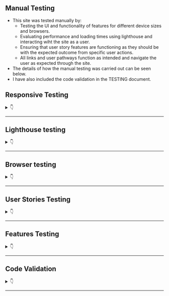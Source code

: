 ## **Manual Testing**

* This site was tested manually by:
    - Testing the UI and functionality of features for different device sizes and browsers.
    - Evaluating performance and loading times using lighthouse and interacting wiht the site as a user.
    - Ensuring that user story features are functioning as they should be with the expected outcome from specific user actions.
    - All links and user pathways function as intended and navigate the user as expected through the site.
* The details of how the manual testing was carried out can be seen below.
* I have also included the code validation in the TESTING document.

## Responsive Testing
<details>
<summary>👇</summary>

* Site resonsivity was tested using google chrome DevTools and with my own Galaxy S20 FE 5G.
* The screenshot below shows a list of the devices that were tested. 


    ![responsive](static/readme/testing/responsive.png)

* The site was shown to be fully responsive, readable and functional on all of the tested devices.
* One minor issue showed up with the buttons on the update form page which did not display side by side but rather one above the other on the Surface Pro, iPad mini, iPad Air and the Galaxy fold. This appeared to be a minor issue only affecting UI design and not functionality or readability. On most devices it displayed correctly.

* Site resposivity was also tested on Amiresponsive as seen in the README.
* I also included some screenshots of features in mobile size in the user story testing to show the responsive design. 

[Back to top](#testing)
</details>

- - -
## Lighthouse testing

<details>
<summary>👇</summary>

* Lighthouse testing in chrome DevTools showed an overall performance of 99% and good SEO and Accessibility scores.
* There were some suggestions to improve best practice scores which will be added to the future features for this site.

    ![Lighthouse results](static/readme/testing/lighthouse-testing.JPG)

[Back to top](#testing)
</details>

- - -

## Browser testing

<details>
<summary>👇</summary>

* The site was developped using Google Chrome browser and tested in Firefox and Microsoft Edge.


[Back to top](#testing)
</details>

- - -

## User Stories Testing

<details>
<summary>👇</summary>

The User Stories and features were continuously tested during development and this testing was documented here and with screenshots of the features from the deployed site.


### Epic 1: Authentication


<details>
<summary>User Stories test cases</summary>
<br>

#### **User Stories**
1. Sign up: As a **user** I can **create an account** so that I can **access all the site features**
    - Sign up page allows new users to create an account.
    - Handles errors for duplicate username, blank fields or mismatching passwords.
    - Tested all links working as normal. 
    - The link to the sign in page will redirect user to sign in page.
    - If all form fields are valid and user clicks sign up they will be redirected to the sign in page.

    ![sign-up](/readme/desktop-testing/sign-up-page.JPG)
    ![sign-up-existing-user](/readme/desktop-testing/sign-up-form-existing-username-error.JPG)
    ![sign-up-errors](/readme/desktop-testing/sign-up-different-password.JPG)


[Back to top](#testing)

#
2. Sign in: As a **user** I can **login** so that I can **access features only available to logged in users **

    - Sign in page allows users who have created an account to sign in in order to access all the site features.
    - Handles errors for incorrect credentials and blank fields.
    - Tested all links working as normal. 
    - The link to the sign up page will redirect user to sign up page as expected.
    - If all form fields are valid and user clicks sign in, they will be redirected to the homepage.

    ![sign-in](readme/desktop-testing/sign-in-page.JPG)
    ![sign-in-empty-fields](readme/desktop-testing/sign-in-empty-fields.JPG)
    ![sign-in-missing-user](readme/desktop-testing/sign-in-page-missing-username.JPG)
    ![sign-in-blank-password](readme/desktop-testing/sign-in-blank-password.JPG)
    ![sign-in-wrong-credentials](readme/desktop-testing/sign-in-wrong-password.JPG)


[Back to top](#testing)
#

3. Sign out: As a **user** I can **logout** so that I can **exit my account and prevent others from gaining access**
    - The Navbar displays a sign out button to logged in users so that they can sign out from any page in the site.

    ![desktop-logged-out-nav](readme/desktop-testing/logged-in-nav.JPG)

    - When the user clicks the sign out button they are redirected to the home page.
    - Once logged out the Navbar will change to reflect the users ogged out status and provides the links to sign in and sign up.

    ![desktop-logged-out-nav](readme/desktop-testing/logged-out-nav.jpg)


[Back to top](#testing)
#
4. Refreshing access tokens: As a **user** I can **maintain my logged in status for 24 hours** so that I can **easily interact with the app throughout the day**.

    - Unless users click the sign out button, they remain logged in for 24 hours.

[Back to top](#testing)

#

5. Create admin panel: As a **site owner** I can **access the admin panel** so that **I have access to all site features and functionality**.anel can be accessed by those with the superuser credentials.

  - This is a Backend api feature, please see the relevant readme [here](https://github.com/HPCarey/pp5-trekkers-api).

[Back to top](#testing)

6. Create superuser: As a **site owner** I can **create a superuser** so that **I can give admin users access to the admin panel**.

  - This is a Backend api feature, please see the relevant readme [here](https://github.com/HPCarey/pp5-trekkers-api).

[Back to top](#testing)

</details>

- - -

### Epic 2: Navigation


<details>
<summary>User Stories test cases</summary>
<br>

#### **User Stories**
7. As a **user** I can **quickly view my logged in/out status in the navbar** so that I can **decide on my next action**

    - The Navbar displays a home, sign in and sign up link to logged out users so they can choose to interact with the site on a read only basis or sign in/up to access more features
    ![desktop-logged-out-nav](readme/desktop-testing/logged-out-nav.jpg)

    - Once signed in the navbar gives the user access to other actions and pages such as add post, liked posts, feed and the users profile link with their avatar.
    ![desktop-logged-out-nav](readme/desktop-testing/logged-in-nav.JPG)

[Back to top](#testing)
#
8. Routing: As a **user** I can **view the navbar on every page** so that I can **easily navigate through the site**.

    - The Navbar has been tested on every page and in different screen sizes. 
    - The navbar is fully responsive and fully functional.
    - Active navlinks are in green  to help the user know which page they are currently on.
    - When the user hovers over a navlink it will go green like the active navlink to help user know which link their mouse is over.
    - Both the logo and site name act as home navlinks to make it convenient and easy to get back to the home page.

    ![mobile-nav](readme/desktop-testing/mobile-nav-sm.jpg) 
    ![mobile-logged-out](readme/desktop-testing/mobile-nav-logged-out.jpeg) 
    ![mobile-logged-in](readme/desktop-testing/mobile-logged-in-nav-sm.jpg)

[Back to top](#testing)
#

9. Conditional Rendering: As a **logged out user** I can **view sign in and sign up options** so that I can **easily tell whether I am logged in and can log in easily if not**.

    - Already established in test case 7.

[Back to top](#testing)

10. Avatar: As a **logged in user** I can **view my profile link and avatar image on the navbar** so that I can **quickly see that I am logged in”

    - Already established in test case 7.

[Back to top](#testing)

11. Popular profiles list: As a **logged in user** I can **view other user’s profile names and avatars** so that I can **easily identify and follow other users**

    - The popular profiles list is displayed on the right of the screen for desktop users and at the top just under navbar for mobile users.
    - Profile avatars act as links to other users profiles, all these links have been tested and redirect to the correct profiles.

    ![popular-profiles](readme/desktop-testing/popular-profiles.jpg)![mobile-popular-profiles](readme/desktop-testing/mobile-popular-profiles.jpg)

[Back to top](#testing)

</details>

- - -

### Epic 3: Posts


<details>
<summary>User Stories test cases</summary>
<br>

#### **User Stories**
12. Create a post: As a **logged in user** I can **create a new post** so that I can **share my experiences and suggestions for good hikes and walks I’ve been on**.

    - Logged in users have access to the add post form and can create a post about their trail.

         ![add-post-form](readme/desktop-testing/add-post-page.JPG)
    
    - Each add post form handles errors for blank, required fields and for incorrect field values.

        ![add-post-form-errors](readme/desktop-testing/add-post-error-message.JPG) 
        ![add-post-form-errors](readme/desktop-testing/form-field-error.JPG) 
        ![add-post-form-rating-error](readme/desktop-testing/rating-value-error.JPG) 


    - Images over 2mb will throw an error to conserve cloud storage space.
            ![add-post-form-errors](readme/desktop-testing/image-too-large-error.JPG)

    - Once an image has been uploaded to the form a change image utton will appear to allow user to change the image.
        ![add-post-form](readme/desktop-testing/change-image-button-diff-dropdown.JPG)
    - There is a dropdown menu containing 4 choices of difficulty level with the default value set to easy.

        ![difficulty-dropdown](readme/desktop-testing/difficulty-dropdown.jpg)

    - A star rating value is also requires a value of at least 1 out of 5 stars.

        ![add-post-form-end](readme/desktop-testing/end-of-add-post-form.JPG)

    - Once the user clicks create and all fields are valid, the post will be published to the homepage and the user's profile page.
    - Once the user clicks create they are redirected to the post detail page, where they can take further actions related to the post.
    - If the user clicks cancel instead of create, they will be redirected to the home page instead.


[Back to top](#testing)

13. Edit a post: As a **logged in user** I can**edit my post** so that I can **revise my content**

    - Post owners have the ability to edit their posts from the post detail page via the three dot dropdown menu.

        ![edit-post-form](readme/desktop-testing/post-detail-three-dots-sm.jpg)

    - The edit form has all the original values pre-populated in the form fields, with the exception of the star rating value which does not display the stars filled in. 
        - note: the original value is still passed to the edit form and if the user adjusts other values the original rating value will remain, but it is an unsolved bug that the stars don't display the value in the edit form. 
    - The same field errors are handled as in the add post form but as the fields are pre-populated the blank field error only occurs for trail name and country when the user physically deletes the value and leaves them blank. 
    - All fields have been tested to see if the edited value is updated as expected and in each case they pass. 
    - If all form fields are valid and the user clicks save, they are redirected to the post detail again.
    - If the user clicks cancel in this case they will be redirected to the post details page.

    ![edit-post-form](readme/desktop-testing/edit-form.JPG)


[Back to top](#testing)

14. Delete a post: As a **logged in user** I can **delete my post** so that I can **remove content I have posted**

    - Post owners have the ability to delete their posts via the post detail page.
    - Post detail displays a three dot dropdown menu to users who are the post owner.
    - If the user clicks delete the post will be removed from the site and the user will be redirected to whatever page they navigated to the posts detail from, ie. their own profile or the home page.
    - In the Backend API the post model has an ondelete cascade so all comments and likes associated with the post will be deleted.

    ![delete-post-form](readme/desktop-testing/post-detail-three-dots-sm.jpg)


[Back to top](#testing)

15. View all posts: As a **user** I can **view all posts** so that I can **see what trails other users have walked and how they were**

    - All posts are avaialable to be viewed by both logged-in and logged-out users via the home page.

    ![loggged-out-home](readme/desktop-testing/logged-out-home.JPG)


[Back to top](#testing)

16. View post detail: As a **user** I can **view individual post details** so that I can **view other details and comments about the post**

    - All users can view the post detail of individual posts.
    - All users can view the comments under the post and see how many likes the post has. 
    - Only logged in users will have the ability to post a comment or like a post.

        ![loggged-out-post-detail](readme/desktop-testing/logged-out-post-detail.JPG)


[Back to top](#testing)

17. Like a post: As a **logged in user** I can **like a post** so that I can **quickly show my appreciation for another users content**

   - Logged-in users can like posts via the home page, post detail page or their feed.
   - Clicking the heart icon will add the post to liked posts and fills in the heart icon with a red color.
   - The likes count for the post will go up by 1.
            
        ![liked-no-results](readme/desktop-testing/liked-no-results.JPG)
        ![liked-after-liking](readme/desktop-testing/liked-after-liking.JPG)

- Clicking the heart icon again will remove the post from liked posts and will remove the filled in red colour.
- The likes count for the post will go down by 1.

    ![unliked-post](readme/desktop-testing/unliked-post.jpeg)

    ![liked-post](readme/desktop-testing/liked-post.jpeg)
    

- Logged-out users cannot like posts.
    ![log-in-to-like](readme/desktop-testing/log-in-to-like.png)

- Users cannot like their own posts.
    ![cant-like-own](readme/desktop-testing/cant-like-your-own.png)

[Back to top](#testing)


18. View liked posts: As a **logged in user** I can **view liked posts** so that I can **easily find the posts about trails that interested me**

   - Logged-in users can view their liked posts page to easily find trails they are interested in and want to keep easily accessible by liking.
            
        ![liked-after-liking](readme/desktop-testing/liked-after-liking.JPG)
        ![mobile-liked](readme/desktop-testing/mobile-liked-sm.jpg)


[Back to top](#testing)

19. Search posts: As a **user** I can **search posts** so that I can **find a post by author, trail name or location**

   - The search bar allows users to search for posts by keywords including post author, location, country, trail name, difficulty.
   - It funtcions and displays correclty on all screen sizes, on the homepage, feed and liked page. 
   
      ![search-bar](readme/desktop-testing/search-bar.jpg)
      ![search-bar-mobile](readme/desktop-testing/mobile-popular-profiles.jpg)

   - The search function returns relevant posts as expected according to the user's search words.
        ![search-location](readme/desktop-testing/search-location.JPG)
        ![search-difficulty](readme/desktop-testing/search-difficulty.JPG)


   - User's can also refine the search by using more than one keyword.
        ![search-multiple](readme/desktop-testing/search-multiple-key-words.JPG)

   - If the users search keywords don't match any posts an error message is displayed iinforming the user to adjust the search term. 
            
        ![no-search-results](readme/desktop-testing/search-no-results.JPG)
        


[Back to top](#testing)

</details>

- - -

### Epic 4: Comments

<details>
<summary>User Stories test cases</summary>
<br>

#### **User Stories**
20. Create a comment: As a **user** I can **leave a comment under a post** so that I can **express my opinion and engage with the content and the community**

    - Logged-in users have access to a comment form via the post detail page.
    - Clicking the comment icon underneath a post will redirect the user straight down to the comments form on the post detail page, but the user can also access it by simply clicking on the post and scrolling down manually.

        ![comment-form](readme/desktop-testing/comment-form.JPG)

    - Once a user types something and clicks post in the comment form, the post detail page will display the newly published comment. 

        ![comment-test](readme/desktop-testing/comment-test.JPG)
        ![comment-test-result](readme/desktop-testing/comment-test-result.JPG)

[Back to top](#testing)

21. Comment date: As a **user** I can **see the comment date** so that I can **know how long a go a comment was left**

    - The amount of time since the comment was first created or last updated is published beside the comment to show users how old the comment is.

        ![old-comment](readme/desktop-testing/old-comment.JPG)
        ![updated-comment](readme/desktop-testing/updated-comment.JPG)

[Back to top](#testing)

22. View comments: As a **user** I can **view other comments** so that I can **see what others have said**

    - As mentioned in previous test cases, both logged-in and logged-out users can view comments made by other users under the post. 

        ![logged-out-post-detail](readme/desktop-testing/logged-out-post-detail.JPG)
        ![comment-test-result](readme/desktop-testing/comment-test-result.JPG)

[Back to top](#testing)

23. Edit comments: As a **user** I can **edit my comment** so that I can **revise the information**

    - If the user is the owner of a comment, a three dot dropdown will be displayed in the right hand corner of the published comment.
    - This dropdown menu contains the icon-link to open the edit comment form. 
    ![comment-edit icon](readme/desktop-testing/comment-view.JPG)
    ![edit-comment-form](readme/desktop-testing/edit-comment-form.JPG)
    - If the user makes a change to the comment and clicks the save button, the post detail page will display the updated comment and updated time. 
    - If the user clicks cancel, the post detail page will display the original comment.

        ![old-comment](readme/desktop-testing/old-comment.JPG)
        ![updated-comment](readme/desktop-testing/updated-comment.JPG)

[Back to top](#testing)

24. Delete comments: As a **user** I can **delete my comment** so that I can **remove it from the post**

    - The delete icon is also available to comment owners via the three dot dropdown.
    - If the user clicks the delete icon, the comment is removed from the post detail page and the comments count goes down by 1. 
    ![delete-comment](readme/desktop-testing/delet-comment.JPG)
    ![deleted-comment](readme/desktop-testing/deleted-comment.JPG)

[Back to top](#testing)


</details>

- - -

### Epic 5: Profiles

<details>
<summary>User Stories test cases</summary>
<br>

#### **User Stories**
25. Profile page: As a **user** I can **view another user’s profile page** so that I can **see their posts and their bio**

    - Both logged-in and logged-out users have access to other users' profile pages.
    - Logged-in users will have access to a follow/unfollow button and edit dropdown menu for their own profile. 
        ![profile-logged-out](readme/desktop-testing/profile-logged-out.JPG)
        ![profile-logged-in](readme/desktop-testing/profile-logged-in.JPG)

[Back to top](#testing)

26. User stats: As a **user** I can **see stats via a user profile** so that I can **see how many posts/followers/following they have**

    - The stats on the users profile show how many posts and followers the profile owner has, as well as how many profiles they are following.
    - The followers count goes up by one if the current user clicks follow.
    - The followers count goes down by one if the current user clicks unfollow. 

        ![follow-count](readme/desktop-testing/follow-count.JPG)
        ![unfollow-count](readme/desktop-testing/unfollow-count.JPG)

    - The same applies to the following count if the profile owner follows/unfollows another user, the following count goes up or down in response.

        ![following-count](readme/desktop-testing/folloing-count.JPG)
        ![unfollowing-count](readme/desktop-testing/unfollowing-count.JPG)

    - Similarly, the posts count goes up when a user adds a post and goes down when apost is deleted.
    - If the user has not posted anything, there is a message explaining that the profile owner has no posts.
        
        ![profile-no-posts](readme/desktop-testing/profile-no-posts.JPG)
            
        ![unfollowing-count](readme/desktop-testing/profile-page-with-post.JPG)


[Back to top](#testing)

27. Follow/Unfollow a user: As a **logged in user** I can **follow other users whose content is more relevant or meaningful to me** so that I can **view content filtered by the users I follow**

    - As seen above, logged-in users have access to a follow button so that they can follow users whose content they enjoy.
    -The follow button toggles between follow and unfollow depending on whether the user currently follows the given profile or not. 
    - The posts of profile owners that the current user follows will be added to their feed, so they can easily see when a user they follow posts new content.
    - If the current logged-in user doesn't follow any profiles, their feed will display a message suggesting that they follow a profile. 

        ![feed-no-results](readme/desktop-testing/feed-no-results.JPG)
        
        ![feed-after-following](readme/desktop-testing/feed-after-following.JPG)

[Back to top](#testing)

28. Edit Profile: As a **user** I can **edit my profile** so that I can **update my personal details**

    - If the current logged-in user is the owner of a profile, a three dot dropdown will be displayed in the Profile header
    - This dropdown menu contains the icon-links to edit the profile, change the username and change the password. 

        ![edit-profile-dropdown](readme/desktop-testing/edit-profile-dropdown.JPG)
   
    - The edit profile link will take the user to an edit profile form.

    - The user can add an avatar image and bio via this form.

    ![edit-profile](readme/desktop-testing/edit-profile-form.JPG)

    - Both the image and bio field are optional, if left blank and the user clicks save they will simply be redirected to the their profile page.
    - If they enter values for these fields and click save they will be redirected to their profile page which will now display the new image/bio values. 
    - If the user enters values for these fields and clicks cancel, they will be redirected to the profile page with no changes reflected in the profile.

        ![Filled-profile](readme/desktop-testing/profile-edit-form-filled.JPG)

        ![updated-profile](readme/desktop-testing/profile-no-posts.JPG)

[Back to top](#testing)

29. Update username and password: As a **user** I can **update my username/password** so that I can **make alterations as needed**

    - The three dots dropdown menu "change username" link redirects user to a simple form where they can update their username. 

        ![edit-username](readme/desktop-testing/change-username-form.JPG)

    - If the user clicks save without making any changes, the form throws an error message.

        ![already-username-error](readme/desktop-testing/username-blank.JPG)

    - If the user attempts to use an invalid symbol, a space or more than 150 characters, the form will throw an error message. 

        ![username-error](readme/desktop-testing/change-username-error-too-many-chars.JPG)
        ![username-more-error](readme/desktop-testing/username-error-message.JPG)

    - If the user clicks cancel, whether or not they have made changes to the username, they will be redirected to their profile with no changes to the username.
    - If the user makes a valid change to the username and clicks save, they will be rediredted to their profile page where their username will have been updated.
    - The Profile navlink and popular profiles link will also reflect this change to the username.
    - The user will now be required to sign in with this new username.
    
     ![edited-username](readme/desktop-testing/edited-username.JPG)

    - The three dot dropdown "change password" link redirects user to a simple form where they can update their password. 

     ![password-form](readme/desktop-testing/change-password-form.JPG)

     - If the user inputs passwords that don't match, the form will throw an error.

     ![password-form-error](readme/desktop-testing/edit-password-error.JPG)

     - If the user clicks save and the fields are blank the form will throw the following error: 

     ![password-form-blank](readme/desktop-testing/edit-password-blank-fields.JPG)

     - If the user tries to put a password that is longer than 128 characters, then the form will throw the following error:

     ![password-form-blank](readme/desktop-testing/password-too-many-char-error.JPG)

     - Once the user inputs two valid, matching passwords, they will be redirected to the profile page.
     - If the new password is the same as the current password, no error will occur, the user will be redirected to their profile page and can continue to use the same password. 
     - The user will now need to sign in using the new, updated password. 


[Back to top](#testing)


</details>
</details>

- - -

## Features Testing

<details>
<summary>👇</summary>

The features were manually tested during the development of this project and also after it was finished with the below user acceptance testing:


| Page | User Action | Expected Result| Notes |
| --- | --- | --- | --- |
|  **Home Page**   | |  | |
| All users | Click on Logo | Redirect to Landing page | Pass |
| All users | Click on Home Navlink | Redirect to Landing page | Pass |
| Logged-out users | Click on Book an Appointment Navlink | Redirect to Sign In Page | Pass |
| Logged-out users | Click on Book Now! button | Redirect to Sign In Page | Pass |
| Logged-out users| Click on Login Navlink  | Redirection to Sign In page | Pass |
| Logged-out users| Click on Sign Up link on Sign in page | Redirect to Sign Up page | Pass |
| Logged-out users| Click on Account button | Redirect to Sign In page | Pass |
| Logged-in users | Click on Book an Appointment Navlink | Redirect to booking form | Pass |
| Logged-in users | Click on Book Now! button | Redirect to booking form | Pass |
| Logged-in users| Click on Logout Navlink  | Redirect to Sign Out page | Pass |
| Logged-in users| Click on Appointments in nav dropdown | Redirect to Appoinments page | Pass |
| Logged-in users| Click on Logout in nav dropdown | Redirect to Sign Out page | Pass |
| **Sign Up Page** |  |  |  |
| | Enter valid username | Field will not accept duplicate usernames | Pass |
| *optional field | Enter valid email address | Field will only accept email address format | Pass |
| | Enter valid password (twice) | Field will only accept identical passwords | Pass |
| | Click Sign Up button on sign up page  | Redirect to home and displays success message | Pass |
| | Click on Sign In link | Redirect to Sign In page | Pass |
| **Sign In Page** |  |  |  |
| | Enter valid username | Field will only accept valid username | Pass |
| | Enter valid password | Field will only accept valid password  | Pass |
| | Click Sign In button | Redirects home and displays success message | Pass |
| | Click on Sign Up link | Redirect to Sign Up page | Pass |
| **Sign Out Page** |  |  |  |
| | Click to confirm to sign out  | Redirect to landing page and display success message confirming sign out | Pass |
| **Booking Form Page** |  |  |  |
| | Click submit for an empty form | No redirect and display django empty field error for first form field | Pass |
| | Click submit with any empty field | No redirect and display django empty field error for the specific form field| Pass |
| | Select a date that has already been booked | No redirect and display duplicate booking error| Pass |
| | Select a date in the past| No redirect and display cannot book past date error | Pass |
| | Select an age below 18| No redirect and display must be over 18 error | Pass |
| | Select an age over 90| No redirect and display must be under 90 error | Pass |
| | Click Submit | If form is valid, redirect to appointments page and display success message | Pass |
| | Click Cancel | Redirect to appointments page without saving appointment data | Pass |
| **Edit Form Page** |  |  |  |
| | Click submit with any empty field | No redirect and display django empty field error for the specific form field| Pass |
| | Select a date that has already been booked | No redirect and display duplicate booking error| Pass |
| | Select a date in the past| No redirect and display cannot book past date error | Pass |
| | Click Submit Changes button | If form is valid, redirect to appointments page and display success message | Pass |
| | Click Don't Change button | Redirect to appointments page without updating appointment data | Pass |
| **Appointments Page** | | | | 
| New User | Click Book an Appointment button | Redirect to booking form page | Pass |
| Returning User | View Appointments | User can view all their previously booked appointments | Pass |
| Returning User | Click Change | Redirect to prepopulated edit form of the specific boooking | Pass |
| Returning User | Click Cancel | Redirect to cancel appointment confirmation page | Pass |
| **Cancel Confirmation Page** | | | | 
|  | Click "No, Keep it" button| Redirect to Appointment Page | Pass |
|  | Click "Yes, Cancel it" button | Redirect to Appointment Page and display cancel success message | Pass |
|**Footer** | | | | 
| | Click on Social Media Icon | Opens social media site in a new window | Pass |
|**Defensive Programming** | | | | 
| Logged out-user| Type the urls for appointments page, or forms direclty into the browser | Redirect to sign-in page | Pass |
| All users| Type an unknown url path into the browser | Redirect to custom 404 page | Pass |
| All users| On the custom 404 page, click the logo | Redirect to home page| Pass |
| Logged in-user| Click Delete button on appoinments | Redirect confirmation page before deleting | Pass |
| Logged in-user| Click Logout navlinks | Redirect confirmation page before logging out| Pass |

[Back to top](#testing)

</details>

- - -

## Code Validation

<details>
<summary>👇</summary>

1. ### **HTML Validation**

HTML validation was done using 
[W3C Markup Validator](https://validator.w3.org/). In order to validate the HTML without getting errors due to the Django template tags, the following steps were followed:

1. Navigate to the deployed site url using the google chrome browser.
2. Navigate to the page of the site you want to validate.
3. Right click anywhere on said page and select "View page source".
4. Copy the source code and open the validator.
5. Select Validate by direct input and paste the code into the validator field and click "Check"

Below are the issues encountered during initial validation: 

**Home Page**

* A warning to add a language attribute to the html tag
* Several Info messages to remove trailing / from self-closing elements like img and link. 
* I discovered that these / were getting added automatically whenever I used the prettier command to tidy up the template code. 
    ![home-page](static/readme/testing/code-validation/hmtl-val-homepage.JPG)

    ![all-messages](static/readme/testing/code-validation/trailing-slash-errors.JPG)

* The results after cleaning up these issues and re-deploying to heroku contain no errors:

    ![all-messages](static/readme/testing/code-validation/html-homepage-final.JPG)


[Back to top](#testing)

**Sign in Page**

* No errors

**Sign up Page**

* No errors

**Sign out Page**

* No errors

**Add booking form page**

* An attribute error for using "placeholder" with date input. The source of this error was in the forms.py date widget. I simply removed the placeholder attribute.
* The end tag error and unlcosed element were related. Both errors were dealt with upon locating the unclosed div and closing it.

    ![booking-page](static/readme/testing/code-validation/booking_form_validator_errors.JPG)

* The final results after addressing these issues contain no errors:

    ![booking-page](static/readme/testing/code-validation/add_booking-final.JPG)

[Back to top](#testing)

**Update booking form page**

* Unsurprisingly the same unclosed div error results occured on this page as the one in the booking form page. Since I create the update form template by copy, pasting and making adjustments to the booking form, this was expected and fixed in the same manner.


    ![booking-page](static/readme/testing/code-validation/update_booking_error.JPG)

* Final results after fixes:

    ![booking-page](static/readme/testing/code-validation/update_booking-final.JPG)


[Back to top](#testing)

**User Profile page**

* No errors


**Cancel appoinment confirmation page**

* An empty attribute value error for the form attribute action="".

    ![booking-page](static/readme/testing/code-validation/cancel_confirmation_error.JPG)

* Results after removing the unneeded attribute:

    ![booking-page](static/readme/testing/code-validation/cancel-page-final.JPG)


**404 page**

* No errors

[Back to top](#testing)
#

2. ### CSS Validation
CSS Validation was done using [Jigsaw](https://jigsaw.w3.org/css-validator/)

* One error occured for the .btn-secodary class. Too many values. 
* I am not 100% sure, but I think perhaps this error occured becasue I had already targeted the buttons with these rules somewhere else already.

![CSS](static/readme/testing/code-validation/css-validator-error.JPG)

* After playing around with this css for a bit I realised that the particular rule was not really making a differnece to the display and after commenting it out to be sure I decide to delete it.
* After double checking all my styles were working ok, I ran the css through the validator again and it came up clean.

![CSS_no_error](static/readme/testing/code-validation/css-validator-fixed.JPG)

[Back to top](#testing)

#

3. ### Python Validation
 Python Validation was done using the [CI Python Linter](https://pep8ci.herokuapp.com/).
 I used the gitpod problems tab to minimise python code errors as I went along, so there were not that many errors to address from passing the code through the linter. 

#### **Profject files**

**settings.py**
* Initial warnings for this file were as seen in this screenshot:

    ![settings-warning](static/readme/testing/python-code-validation/settings_warnings.JPG)

* The settings.py line too long warnings are from the django password validators. 
    ![settings-warning](static/readme/testing/python-code-validation/auth-password-validators.JPG)

* After consulting my own mentor and other mentors on slack, I left the too long lines in this particular case as they are part of the django automated code and splitting the string up might lead to unforseen issues. 
* The final validation results look like this:

    ![settings-warning](static/readme/testing/python-code-validation/settins_final.JPG)

[Back to top](#testing)

**urls.py**
* No errors found

    ![settings-warning](static/readme/testing/python-code-validation/urls-main.JPG)

[Back to top](#testing)
#### **Booking app files**

**admin.py**
* No errors found

    ![settings-warning](static/readme/testing/python-code-validation/adming-no-errors.JPG)

[Back to top](#testing)

**forms.py**
* No errors found

    ![settings-warning](static/readme/testing/python-code-validation/forms_results.JPG)

[Back to top](#testing)

**models.py**
* No errors found

    ![settings-warning](static/readme/testing/python-code-validation/models_results.JPG)

[Back to top](#testing)

**urls.py**
* No errors found

    ![settings-warning](static/readme/testing/python-code-validation/app_urls.JPG)

[Back to top](#testing)

**views.py**
* No errors found

    ![settings-warning](static/readme/testing/python-code-validation/views_results.JPG)

[Back to top](#testing)


</details>

- - -